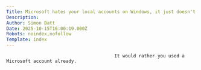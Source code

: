 ```yaml
---
Title: Microsoft hates your local accounts on Windows, it just doesn't want to admit it
Description: 
Author: Simon Batt
Date: 2025-10-15T16:00:19.000Z
Robots: noindex,nofollow
Template: index
---
```


                                            It would rather you used a Microsoft account already.
                                        